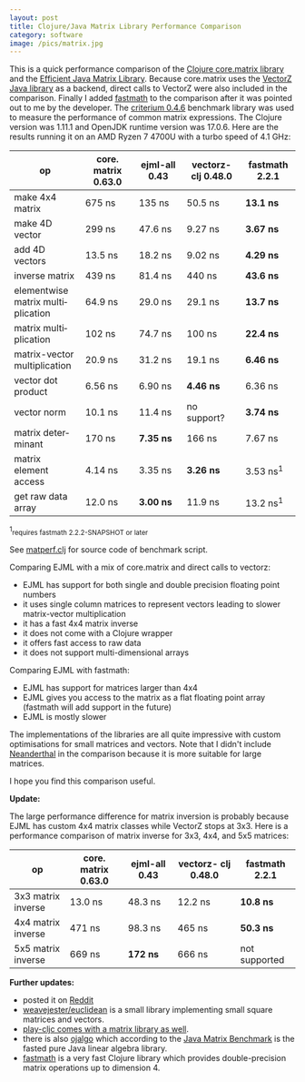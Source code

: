 ```yaml
---
layout: post
title: Clojure/Java Matrix Library Performance Comparison
category: software
image: /pics/matrix.jpg
---
```


This is a quick performance comparison of the [Clojure core.matrix library][1] and the [Efficient Java Matrix Library][2].
Because core.matrix uses the [VectorZ Java library][3] as a backend, direct calls to VectorZ were also included in the comparison.
Finally I added [fastmath][11] to the comparison after it was pointed out to me by the developer.
The [criterium 0.4.6][4] benchmark library was used to measure the performance of common matrix expressions.
The Clojure version was 1.11.1 and OpenJDK runtime version was 17.0.6.
Here are the results running it on an AMD Ryzen 7 4700U with a turbo speed of 4.1 GHz:

| op                                          | core. matrix 0.63.0 | ejml-all 0.43    | vectorz- clj 0.48.0 | fastmath 2.2.1     |
|---------------------------------------------|---------------------|------------------|---------------------|--------------------|
| make 4x4 matrix                             | 675&nbsp;ns         | 135&nbsp;ns      | 50.5&nbsp;ns        | **13.1&nbsp;ns**        |
| make 4D vector                              | 299&nbsp;ns         | 47.6&nbsp;ns     | 9.27&nbsp;ns        | **3.67&nbsp;ns**        |
| add 4D vectors                              | 13.5&nbsp;ns        | 18.2&nbsp;ns     | 9.02&nbsp;ns        | **4.29&nbsp;ns**        |
| inverse matrix                              | 439&nbsp;ns         | 81.4&nbsp;ns     | 440&nbsp;ns         | **43.6&nbsp;ns**        |
| element&shy;wise matrix multi&shy;plication | 64.9&nbsp;ns        | 29.0&nbsp;ns     | 29.1&nbsp;ns        | **13.7&nbsp;ns**        |
| matrix multi&shy; plication                 | 102&nbsp;ns         | 74.7&nbsp;ns     | 100&nbsp;ns         | **22.4&nbsp;ns**        |
| matrix-vector multi&shy;plication           | 20.9&nbsp;ns        | 31.2&nbsp;ns     | 19.1&nbsp;ns        | **6.46&nbsp;ns**        |
| vector dot product                          | 6.56&nbsp;ns        | 6.90&nbsp;ns     | **4.46&nbsp;ns**    | 6.36&nbsp;ns            |
| vector norm                                 | 10.1&nbsp;ns        | 11.4&nbsp;ns     | no support?         | **3.74&nbsp;ns**        |
| matrix deter&shy;minant                    | 170&nbsp;ns         | **7.35&nbsp;ns** | 166&nbsp;ns         | 7.67&nbsp;ns            |
| matrix element access                       | 4.14&nbsp;ns        | 3.35&nbsp;ns     | **3.26&nbsp;ns**    | 3.53&nbsp;ns<sup>1</sup>|
| get raw data array                          | 12.0&nbsp;ns        | **3.00&nbsp;ns** | 11.9&nbsp;ns        | 13.2&nbsp;ns<sup>1</sup>|

<sup>1</sup><small>requires fastmath 2.2.2-SNAPSHOT or later</small>

See [matperf.clj][12] for source code of benchmark script.

Comparing EJML with a mix of core.matrix and direct calls to vectorz:
* EJML has support for both single and double precision floating point numbers
* it uses single column matrices to represent vectors leading to slower matrix-vector multiplication
* it has a fast 4x4 matrix inverse
* it does not come with a Clojure wrapper
* it offers fast access to raw data
* it does not support multi-dimensional arrays

Comparing EJML with fastmath:
* EJML has support for matrices larger than 4x4
* EJML gives you access to the matrix as a flat floating point array (fastmath will add support in the future)
* EJML is mostly slower

The implementations of the libraries are all quite impressive with custom optimisations for small matrices and vectors.
Note that I didn't include [Neanderthal][5] in the comparison because it is more suitable for large matrices.

I hope you find this comparison useful.

**Update:**

The large performance difference for matrix inversion is probably because EJML has custom 4x4 matrix classes while VectorZ stops at 3x3.
Here is a performance comparison of matrix inverse for 3x3, 4x4, and 5x5 matrices:

| op                 | core. matrix 0.63.0 | ejml-all 0.43   | vectorz- clj 0.48.0 | fastmath 2.2.1   |
|--------------------|---------------------|-----------------|---------------------|------------------|
| 3x3 matrix inverse | 13.0&nbsp;ns        | 48.3&nbsp;ns    | 12.2&nbsp;ns        | **10.8&nbsp;ns** |
| 4x4 matrix inverse | 471&nbsp;ns         | 98.3&nbsp;ns    | 465&nbsp;ns         | **50.3&nbsp;ns** |
| 5x5 matrix inverse | 669&nbsp;ns         | **172&nbsp;ns** | 666&nbsp;ns         | not supported    |

**Further updates:**

* posted it on [Reddit][6]
* [weavejester/euclidean][7] is a small library implementing small square matrices and vectors.
* [play-cljc comes with a matrix library as well][8].
* there is also [ojalgo][9] which according to the [Java Matrix Benchmark][10] is the fasted pure Java linear algebra library.
* [fastmath][11] is a very fast Clojure library which provides double-precision matrix operations up to dimension 4.

[1]: https://mikera.github.io/core.matrix/
[2]: http://ejml.org/
[3]: https://github.com/mikera/vectorz
[4]: https://github.com/mikera/vectorz
[5]: https://neanderthal.uncomplicate.org/
[6]: https://www.reddit.com/r/Clojure/comments/13khc0h/clojurejava_matrix_library_performance_comparison/
[7]: https://github.com/weavejester/euclidean
[8]: https://github.com/oakes/play-cljc/blob/master/src/play_cljc/math.cljc
[9]: https://www.ojalgo.org/
[10]: https://lessthanoptimal.github.io/Java-Matrix-Benchmark/
[11]: https://github.com/generateme/fastmath
[12]: https://gist.github.com/wedesoft/8d1f8646649037904f16915f4639228e
